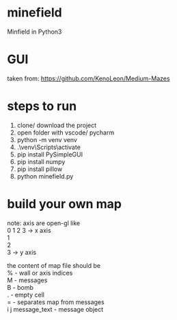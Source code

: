# minefield

Minfield in Python3

# GUI

taken from: https://github.com/KenoLeon/Medium-Mazes

# steps to run

1. clone/ download the project
2. open folder with vscode/ pycharm
3. python -m venv venv
4. .\venv\Scripts\activate
5. pip install PySimpleGUI
6. pip install numpy
7. pip install pillow
8. python minefield.py

# build your own map

note: axis are open-gl like <br />
0 1 2 3 -> x axis <br />
1 <br />
2 <br />
3 -> y axis <br />

the content of map file should be <br />
% - wall or axis indices<br />
M - messages <br />
B - bomb <br />
. - empty cell <br />
= - separates map from messages <br />
i j message_text - message object <br />
